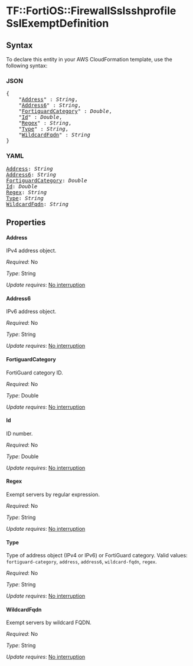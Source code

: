 # TF::FortiOS::FirewallSslsshprofile SslExemptDefinition

## Syntax

To declare this entity in your AWS CloudFormation template, use the following syntax:

### JSON

<pre>
{
    "<a href="#address" title="Address">Address</a>" : <i>String</i>,
    "<a href="#address6" title="Address6">Address6</a>" : <i>String</i>,
    "<a href="#fortiguardcategory" title="FortiguardCategory">FortiguardCategory</a>" : <i>Double</i>,
    "<a href="#id" title="Id">Id</a>" : <i>Double</i>,
    "<a href="#regex" title="Regex">Regex</a>" : <i>String</i>,
    "<a href="#type" title="Type">Type</a>" : <i>String</i>,
    "<a href="#wildcardfqdn" title="WildcardFqdn">WildcardFqdn</a>" : <i>String</i>
}
</pre>

### YAML

<pre>
<a href="#address" title="Address">Address</a>: <i>String</i>
<a href="#address6" title="Address6">Address6</a>: <i>String</i>
<a href="#fortiguardcategory" title="FortiguardCategory">FortiguardCategory</a>: <i>Double</i>
<a href="#id" title="Id">Id</a>: <i>Double</i>
<a href="#regex" title="Regex">Regex</a>: <i>String</i>
<a href="#type" title="Type">Type</a>: <i>String</i>
<a href="#wildcardfqdn" title="WildcardFqdn">WildcardFqdn</a>: <i>String</i>
</pre>

## Properties

#### Address

IPv4 address object.

_Required_: No

_Type_: String

_Update requires_: [No interruption](https://docs.aws.amazon.com/AWSCloudFormation/latest/UserGuide/using-cfn-updating-stacks-update-behaviors.html#update-no-interrupt)

#### Address6

IPv6 address object.

_Required_: No

_Type_: String

_Update requires_: [No interruption](https://docs.aws.amazon.com/AWSCloudFormation/latest/UserGuide/using-cfn-updating-stacks-update-behaviors.html#update-no-interrupt)

#### FortiguardCategory

FortiGuard category ID.

_Required_: No

_Type_: Double

_Update requires_: [No interruption](https://docs.aws.amazon.com/AWSCloudFormation/latest/UserGuide/using-cfn-updating-stacks-update-behaviors.html#update-no-interrupt)

#### Id

ID number.

_Required_: No

_Type_: Double

_Update requires_: [No interruption](https://docs.aws.amazon.com/AWSCloudFormation/latest/UserGuide/using-cfn-updating-stacks-update-behaviors.html#update-no-interrupt)

#### Regex

Exempt servers by regular expression.

_Required_: No

_Type_: String

_Update requires_: [No interruption](https://docs.aws.amazon.com/AWSCloudFormation/latest/UserGuide/using-cfn-updating-stacks-update-behaviors.html#update-no-interrupt)

#### Type

Type of address object (IPv4 or IPv6) or FortiGuard category. Valid values: `fortiguard-category`, `address`, `address6`, `wildcard-fqdn`, `regex`.

_Required_: No

_Type_: String

_Update requires_: [No interruption](https://docs.aws.amazon.com/AWSCloudFormation/latest/UserGuide/using-cfn-updating-stacks-update-behaviors.html#update-no-interrupt)

#### WildcardFqdn

Exempt servers by wildcard FQDN.

_Required_: No

_Type_: String

_Update requires_: [No interruption](https://docs.aws.amazon.com/AWSCloudFormation/latest/UserGuide/using-cfn-updating-stacks-update-behaviors.html#update-no-interrupt)

